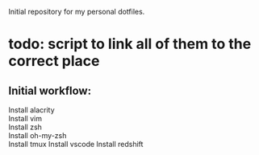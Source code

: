 Initial repository for my personal dotfiles. 
# todo: script to link all of them to the correct place 

## Initial workflow: 
Install alacrity      
Install vim        
Install zsh         
Install oh-my-zsh  
Install tmux 
Install vscode 
Install redshift  

